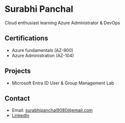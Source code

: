 # Surabhi Panchal

Cloud enthusiast learning Azure Administrator & DevOps

##  Certifications
- Azure fundamentals (AZ-900)
- Azure Administration (AZ-104)

## Projects
- Microsoft Entra ID User & Group Management Lab

## Contact

- Email: surabhipanchal9080@email.com
- [LinkedIn](www.linkedin.com/in/surabhiprofile)
